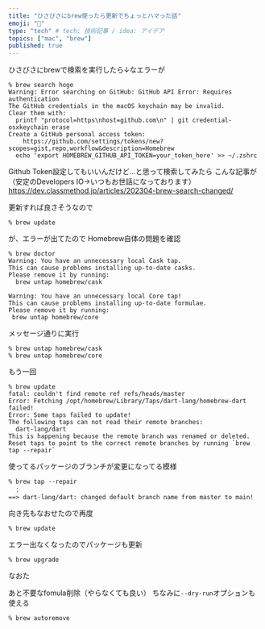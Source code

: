 ```yaml
---
title: "ひさびさにbrew使ったら更新でちょっとハマった話"
emoji: "📘"
type: "tech" # tech: 技術記事 / idea: アイデア
topics: ["mac", "brew"]
published: true
---
```


ひさびさにbrewで検索を実行したら↓なエラーが
```
% brew search hoge
Warning: Error searching on GitHub: GitHub API Error: Requires authentication
The GitHub credentials in the macOS keychain may be invalid.
Clear them with:
  printf "protocol=https\nhost=github.com\n" | git credential-osxkeychain erase
Create a GitHub personal access token:
    https://github.com/settings/tokens/new?scopes=gist,repo,workflow&description=Homebrew
  echo 'export HOMEBREW_GITHUB_API_TOKEN=your_token_here' >> ~/.zshrc
```

Github Token設定してもいいんだけど...と思って検索してみたら
こんな記事が（安定のDevelopers IO→いつもお世話になっております）
https://dev.classmethod.jp/articles/202304-brew-search-changed/

更新すれば良さそうなので
```
% brew update
```

が、エラーが出てたので
Homebrew自体の問題を確認

```
% brew doctor
Warning: You have an unnecessary local Cask tap.
This can cause problems installing up-to-date casks.
Please remove it by running:
  brew untap homebrew/cask

Warning: You have an unnecessary local Core tap!
This can cause problems installing up-to-date formulae.
Please remove it by running:
 brew untap homebrew/core
```

メッセージ通りに実行
```
% brew untap homebrew/cask
% brew untap homebrew/core
```

もう一回
```
% brew update
fatal: couldn't find remote ref refs/heads/master
Error: Fetching /opt/homebrew/Library/Taps/dart-lang/homebrew-dart failed!
Error: Some taps failed to update!
The following taps can not read their remote branches:
  dart-lang/dart
This is happening because the remote branch was renamed or deleted.
Reset taps to point to the correct remote branches by running `brew tap --repair`
```

使ってるパッケージのブランチが変更になってる模様
```
% brew tap --repair
　：
==> dart-lang/dart: changed default branch name from master to main!
```
向き先もなおせたので再度
```
% brew update
```
エラー出なくなったのでパッケージも更新
```
% brew upgrade
```
なおた

あと不要なfomula削除（やらなくても良い）
ちなみに`--dry-run`オプションも使える
```
% brew autoremove
```
